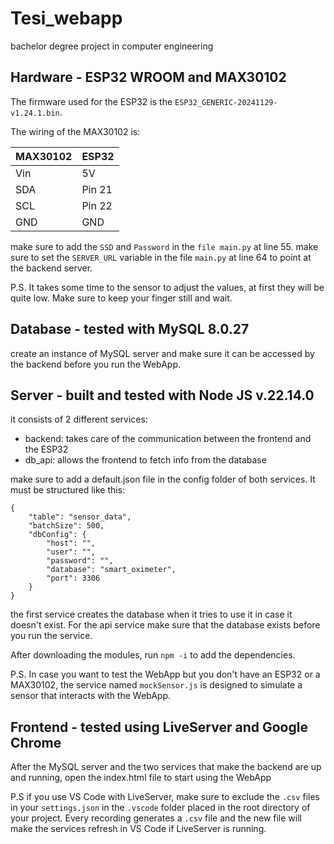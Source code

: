 # Tesi_webapp
bachelor degree project in computer engineering

## Hardware - ESP32 WROOM and MAX30102
The firmware used for the ESP32 is the `ESP32_GENERIC-20241129-v1.24.1.bin`.

The wiring of the MAX30102 is:

|MAX30102|ESP32|
|----|----|
|Vin |5V|
|SDA|Pin 21|
|SCL|Pin 22|
|GND|GND|

make sure to add the `SSD` and `Password` in the `file main.py` at line 55.
make sure to set the `SERVER_URL` variable in the file `main.py` at line 64 to point at the backend server.

P.S.
It takes some time to the sensor to adjust the values, at first they will be quite low.
Make sure to keep your finger still and wait.

## Database - tested with MySQL 8.0.27
create an instance of MySQL server and make sure it can be accessed by the backend before you run the WebApp.

## Server - built and tested with Node JS v.22.14.0
it consists of 2 different services:

- backend: takes care of the communication between the frontend and the ESP32
- db_api: allows the frontend to fetch info from the database

make sure to add a default.json file in the config folder of both services. It must be structured like this:
```
{
    "table": "sensor_data",
    "batchSize": 500,
    "dbConfig": {
        "host": "",
        "user": "",
        "password": "",
        "database": "smart_oximeter",
        "port": 3306
    }
}

```

the first service creates the database when it tries to use it in case it doesn't exist. For the api service make sure that the database exists before you run the service.

After downloading the modules, run `npm -i` to add the dependencies.

P.S.
In case you want to test the WebApp but you don't have an ESP32 or a MAX30102, the service named `mockSensor.js` is designed to simulate a sensor that interacts with the WebApp.

## Frontend - tested using LiveServer and Google Chrome
After the MySQL server and the two services that make the backend are up and running, open the index.html file to start using the WebApp

P.S if you use VS Code with LiveServer, make sure to exclude the `.csv` files in your `settings.json` in the `.vscode` folder placed in the root directory of your project. Every recording generates a `.csv` file and the new file will make the services refresh in VS Code if LiveServer is running.
